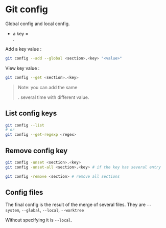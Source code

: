 # Git config

Global config and local config.

- a key = <section>.<key>

Add a key  value :
```bash
git config --add --global <section>.<key> "<value>"
```

View key value :
```bash
git config --get <section>.<key>
```

>Note: you can add the same <section>.<key> several time with different value.

## List config keys

```bash
git config --list
# or
git config --get-regexp <regex>
```

## Remove config key

```bash
git config -unset <section>.<key>
git config -unset-all <section>.<key> # if the key has several entry

git config -remove <section> # remove all sections
```

## Config files

The final config is the result of the merge of several files.
They are `--system`, `--global`, `--local`, `--worktree`

Without specifying it is `--local`.
